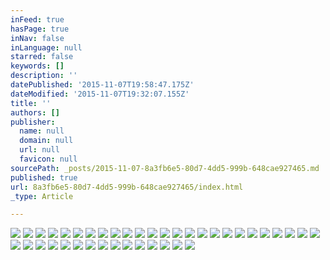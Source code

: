 ```yaml
---
inFeed: true
hasPage: true
inNav: false
inLanguage: null
starred: false
keywords: []
description: ''
datePublished: '2015-11-07T19:58:47.175Z'
dateModified: '2015-11-07T19:32:07.155Z'
title: ''
authors: []
publisher:
  name: null
  domain: null
  url: null
  favicon: null
sourcePath: _posts/2015-11-07-8a3fb6e5-80d7-4dd5-999b-648cae927465.md
published: true
url: 8a3fb6e5-80d7-4dd5-999b-648cae927465/index.html
_type: Article

---
```

![](https://the-grid-user-content.s3-us-west-2.amazonaws.com/8aabe198-57b4-437d-872f-aa009878668b.jpg)
![](https://the-grid-user-content.s3-us-west-2.amazonaws.com/855a4a3c-ed6f-4651-9ce2-c267b6a47428.jpg)
![](https://the-grid-user-content.s3-us-west-2.amazonaws.com/a08b2e4e-cfd9-4aaf-bb70-6ac15026edb6.JPG)
![](https://the-grid-user-content.s3-us-west-2.amazonaws.com/9e6c4b90-7bba-49c3-a330-466f74e0de5b.JPG)
![](https://the-grid-user-content.s3-us-west-2.amazonaws.com/a4033b95-2850-4368-b290-3d62c0ca1b67.JPG)
![](https://the-grid-user-content.s3-us-west-2.amazonaws.com/492c6221-7413-491b-8d13-56af52d8a464.JPG)
![](https://the-grid-user-content.s3-us-west-2.amazonaws.com/442b9bde-0c2b-4c59-b867-0be914f5f520.JPG)
![](https://the-grid-user-content.s3-us-west-2.amazonaws.com/ecfcd836-3bd0-41a7-b80d-f2529faa75e5.JPG)
![](https://the-grid-user-content.s3-us-west-2.amazonaws.com/183cf35a-e133-4c1e-b16d-83554914e927.JPG)
![](https://the-grid-user-content.s3-us-west-2.amazonaws.com/9e1b5714-94a1-45e7-9e51-b1fefaf1c211.JPG)
![](https://the-grid-user-content.s3-us-west-2.amazonaws.com/af0399b0-8945-4887-b544-f73bd20238b6.JPG)
![](https://the-grid-user-content.s3-us-west-2.amazonaws.com/f4f27d23-d75c-4b47-9aab-ffe7a3b2a884.JPG)
![](https://the-grid-user-content.s3-us-west-2.amazonaws.com/24f6fed3-60e7-4d62-ab0e-8a6f35b0c42b.JPG)
![](https://the-grid-user-content.s3-us-west-2.amazonaws.com/300f9cc6-0f92-4f3b-ba53-f81b22cee969.JPG)
![](https://the-grid-user-content.s3-us-west-2.amazonaws.com/0c8cf037-ca2f-402e-9a7e-f88a6177ad5f.JPG)
![](https://the-grid-user-content.s3-us-west-2.amazonaws.com/1233f73e-4d86-4771-b6f6-0eb37f848298.JPG)
![](https://the-grid-user-content.s3-us-west-2.amazonaws.com/db72d2c5-1bd3-485f-ad20-baffdb06115d.JPG)
![](https://the-grid-user-content.s3-us-west-2.amazonaws.com/8a27c8e0-2b48-457b-8278-54c612a47ad7.JPG)
![](https://the-grid-user-content.s3-us-west-2.amazonaws.com/8a3af454-b75f-4886-a804-d941d7116e09.jpg)
![](https://the-grid-user-content.s3-us-west-2.amazonaws.com/c6189b49-c2a4-4cf6-acd3-629d41560ae2.JPG)
![](https://the-grid-user-content.s3-us-west-2.amazonaws.com/5bc83c92-c1de-44f9-a423-b53fc7780257.JPG)
![](https://the-grid-user-content.s3-us-west-2.amazonaws.com/5b7e81be-8bed-4b8a-b7aa-ab36f16c369d.JPG)
![](https://the-grid-user-content.s3-us-west-2.amazonaws.com/1f626e14-e213-4b51-a2ea-7b5d3ae8d0bf.JPG)
![](https://the-grid-user-content.s3-us-west-2.amazonaws.com/04f53183-6dd5-48e8-a4e5-c7b44f243697.JPG)
![](https://the-grid-user-content.s3-us-west-2.amazonaws.com/2669d088-c240-4207-9ddd-4317c337cc7a.JPG)
![](https://the-grid-user-content.s3-us-west-2.amazonaws.com/0b1486c4-b8f5-43f6-a0b2-07c4787f290b.jpg)
![](https://the-grid-user-content.s3-us-west-2.amazonaws.com/b6c599a0-acfc-4842-adee-b36a6fbe028c.jpg)
![](https://the-grid-user-content.s3-us-west-2.amazonaws.com/ac376e91-15c5-46a2-9ed0-f5ddab2c4507.JPG)
![](https://the-grid-user-content.s3-us-west-2.amazonaws.com/c245864e-c564-4567-b271-b1858fafa7d1.JPG)
![](https://the-grid-user-content.s3-us-west-2.amazonaws.com/abcc5405-268a-4728-bdec-0171c3c03731.jpg)
![](https://the-grid-user-content.s3-us-west-2.amazonaws.com/7e715a63-8162-440e-a570-87b4c3325e9a.jpg)
![](https://the-grid-user-content.s3-us-west-2.amazonaws.com/906457df-9c38-409b-9dbf-247d591610d6.jpg)
![](https://the-grid-user-content.s3-us-west-2.amazonaws.com/8da9dc46-d14a-40c5-af28-f9408a4e0e9e.jpg)
![](https://the-grid-user-content.s3-us-west-2.amazonaws.com/98d8150a-3dc7-4b9d-98a8-f461216e33e9.jpg)
![](https://the-grid-user-content.s3-us-west-2.amazonaws.com/24816a65-d734-4373-98ef-dae31978627d.jpg)
![](https://the-grid-user-content.s3-us-west-2.amazonaws.com/418cc606-13c1-4402-b015-4701bf34abe0.jpg)
![](https://the-grid-user-content.s3-us-west-2.amazonaws.com/528eeb72-3a02-451f-8347-972b2c027b10.jpg)
![](https://the-grid-user-content.s3-us-west-2.amazonaws.com/785ab4cf-f88c-41f2-aec1-2074660028fd.jpg)
![](https://the-grid-user-content.s3-us-west-2.amazonaws.com/90125a68-221b-480e-8b7b-577a40816d6c.jpg)
![](https://the-grid-user-content.s3-us-west-2.amazonaws.com/417e5a54-acb5-4989-a7fc-33ee72ed909c.jpg)